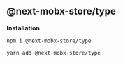 ## @next-mobx-store/type


**Installation**

```shell
npm i @next-mobx-store/type
```
```shell
yarn add @next-mobx-store/type
```
